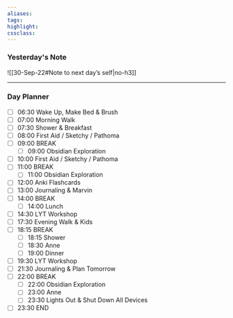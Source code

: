 ```yaml
---
aliases:  
tags:
highlight:  
cssclass:
---
```


### Yesterday's Note
 ![[30-Sep-22#Note to next day’s self|no-h3]]

--- 

### Day Planner
- [ ] 06:30 Wake Up, Make Bed & Brush
- [ ] 07:00 Morning Walk
- [ ] 07:30 Shower & Breakfast
- [ ] 08:00 First Aid / Sketchy / Pathoma 
- [ ] 09:00 BREAK
	- [ ] 09:00 Obsidian Exploration
- [ ] 10:00 First Aid / Sketchy / Pathoma
- [ ] 11:00 BREAK 
	- [ ] 11:00 Obsidian Exploration
- [ ] 12:00 Anki Flashcards
- [ ] 13:00 Journaling & Marvin
- [ ] 14:00 BREAK
	- [ ] 14:00 Lunch 
- [ ] 14:30 LYT Workshop
- [ ] 17:30 Evening Walk & Kids
- [ ] 18:15 BREAK
	- [ ] 18:15 Shower
	- [ ] 18:30 Anne
	- [ ] 19:00 Dinner
- [ ] 19:30 LYT Workshop
- [ ] 21:30 Journaling & Plan Tomorrow
- [ ] 22:00 BREAK
	- [ ] 22:00 Obsidian Exploration
	- [ ] 23:00 Anne
	- [ ] 23:30 Lights Out & Shut Down All Devices
- [ ] 23:30 END
